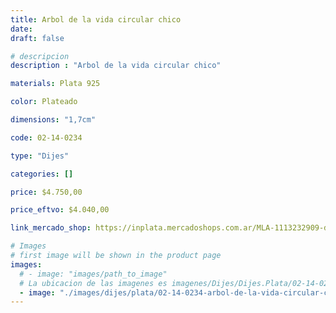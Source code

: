 ```yaml
---
title: Arbol de la vida circular chico
date: 
draft: false

# descripcion
description : "Arbol de la vida circular chico"

materials: Plata 925

color: Plateado

dimensions: "1,7cm"

code: 02-14-0234

type: "Dijes"

categories: []

price: $4.750,00

price_eftvo: $4.040,00

link_mercado_shop: https://inplata.mercadoshops.com.ar/MLA-1113232909-dije-plata-árbol-de-la-vida-circular-chico-medalla-_JM

# Images
# first image will be shown in the product page
images:
  # - image: "images/path_to_image"
  # La ubicacion de las imagenes es imagenes/Dijes/Dijes.Plata/02-14-0234-arbol-de-la-vida-circular-chico
  - image: "./images/dijes/plata/02-14-0234-arbol-de-la-vida-circular-chico.JPG"
---
```


